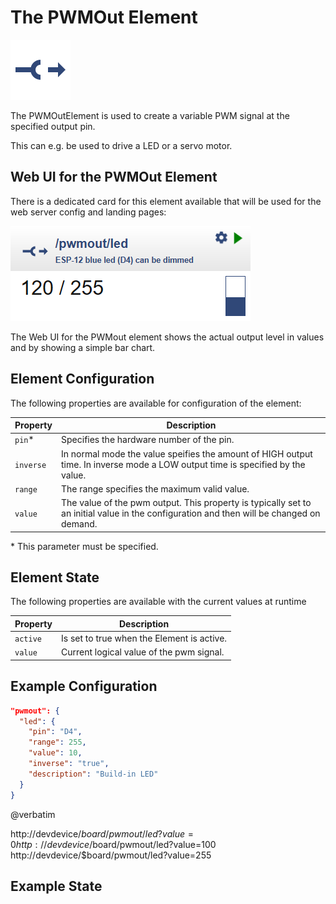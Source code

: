 # The PWMOut Element

<div class="excerpt">
  <img src="/i/pwmout.svg">
  <p>The PWMOutElement is used to create a variable PWM signal at the specified output pin.</p>
  <p>This can e.g. be used to drive a LED or a servo motor.</p>
</div>


## Web UI for the PWMOut Element

There is a dedicated card for this element available that will be used for the web server config and landing pages:

![PWMOut Web UI](/elements/pwmoutui.png)

The Web UI for the PWMout element shows the actual output level in values and by showing a simple bar chart.

## Element Configuration

The following properties are available for configuration of the element:

| Property  | Description |
| ---       | --- |
| `pin`*    | Specifies the hardware number of the pin.
| `inverse` | In normal mode the value speifies the amount of HIGH output time. In inverse mode a LOW output time is specified by the value.
| `range`   | The range specifies the maximum valid value.
| `value`   | The value of the pwm output. This property is typically set to an initial value in the configuration and then will be changed on demand.

\* This parameter must be specified.

## Element State

The following properties are available with the current values at runtime

| Property | Description |
| ---      | --- |
| `active` | Is set to true when the Element is active.
| `value`  | Current logical value of the pwm signal.

## Example Configuration

```JSON
"pwmout": {
  "led": {
    "pin": "D4",
    "range": 255,
    "value": 10,
    "inverse": "true",
    "description": "Build-in LED"
  }
}
```

@verbatim

http://devdevice/$board/pwmout/led?value=0
http://devdevice/$board/pwmout/led?value=100
http://devdevice/$board/pwmout/led?value=255


## Example State

```JSON
```